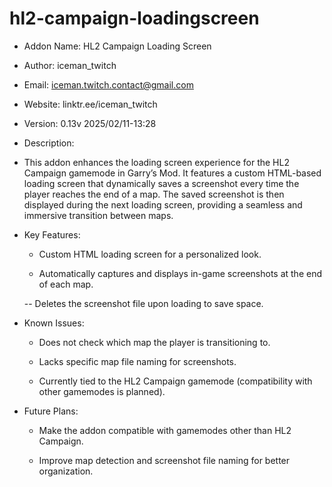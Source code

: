 # hl2-campaign-loadingscreen

- Addon Name: HL2 Campaign Loading Screen 

- Author: iceman_twitch 

- Email: iceman.twitch.contact@gmail.com 

- Website: linktr.ee/iceman_twitch 

- Version: 0.13v 2025/02/11-13:28 

- Description:

- This addon enhances the loading screen experience for the HL2 Campaign gamemode in Garry’s Mod. It features a custom HTML-based loading screen that dynamically saves a screenshot every time the player reaches the end of a map. The saved screenshot is then displayed during the next loading screen, providing a seamless and immersive transition between maps.

- Key Features:

    - Custom HTML loading screen for a personalized look.

    - Automatically captures and displays in-game screenshots at the end of each map.

    -- Deletes the screenshot file upon loading to save space.

- Known Issues:

    - Does not check which map the player is transitioning to.

    - Lacks specific map file naming for screenshots.

    - Currently tied to the HL2 Campaign gamemode (compatibility with other gamemodes is planned).

- Future Plans:

    - Make the addon compatible with gamemodes other than HL2 Campaign.

    - Improve map detection and screenshot file naming for better organization.
